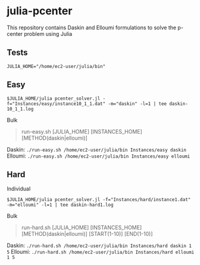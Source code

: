 # julia-pcenter
This repository contains Daskin and Elloumi formulations to solve the p-center problem using Julia

## Tests

`JULIA_HOME="/home/ec2-user/julia/bin"`

## Easy

```$JULIA_HOME/julia pcenter_solver.jl -f="Instances/easy/instance10_1_1.dat" -m="daskin" -l=1 | tee daskin-10_1_1.log```

Bulk

> run-easy.sh [JULIA_HOME] [INSTANCES_HOME] [METHOD(daskin|elloumi)]

Daskin: `./run-easy.sh /home/ec2-user/julia/bin Instances/easy daskin`
Elloumi: `./run-easy.sh /home/ec2-user/julia/bin Instances/easy elloumi`

## Hard

Individual

```$JULIA_HOME/julia pcenter_solver.jl -f="Instances/hard/instance1.dat" -m="elloumi" -l=1 | tee daskin-hard1.log```

Bulk

> run-hard.sh [JULIA_HOME] [INSTANCES_HOME] [METHOD(daskin|elloumi)] [START(1-10)] [END(1-10)] 

Daskin: `./run-hard.sh /home/ec2-user/julia/bin Instances/hard daskin 1 5`
Elloumi: `./run-hard.sh /home/ec2-user/julia/bin Instances/hard elloumi 1 5`